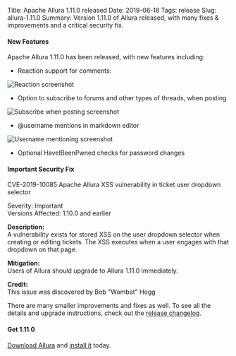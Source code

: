 Title: Apache Allura 1.11.0 released
Date: 2019-06-18
Tags: release
Slug: allura-1.11.0
Summary: Version 1.11.0 of Allura released, with many fixes & improvements and a critical security fix.

#### New Features

Apache Allura 1.11.0 has been released, with new features including:

* Reaction support for comments:

![Reaction screenshot]({static}/images/2019-reactions.png)

* Option to subscribe to forums and other types of threads, when posting

![Subscribe when posting screenshot]({static}/images/2019-post-subscribe.png)

* @username mentions in markdown editor

![Username mentioning screenshot]({static}/images/2019-usernames.png)

* Optional HaveIBeenPwned checks for password changes

#### Important Security Fix

CVE-2019-10085 Apache Allura XSS vulnerability in ticket user dropdown selector

Severity: Important<br>
Versions Affected: 1.10.0 and earlier

**Description:**<br>
A vulnerability exists for stored XSS on the user dropdown selector when
creating or editing tickets.  The XSS executes when a user engages with that
dropdown on that page.

**Mitigation:**<br>
Users of Allura should upgrade to Allura 1.11.0 immediately.

**Credit:**<br>
This issue was discovered by Bob "Wombat" Hogg


There are many smaller improvements and fixes as well.  To see all the details and upgrade instructions, check out the [release changelog](https://forge-allura.apache.org/p/allura/git/ci/master/tree/CHANGES).


#### Get 1.11.0

[Download Allura](https://www.apache.org/dyn/closer.cgi/allura/) and [install it](https://forge-allura.apache.org/docs/getting_started/installation.html) today.
